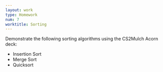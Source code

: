 ```yaml
---
layout: work
type: Homework
num: 7
worktitle: Sorting
---
```


Demonstrate the following sorting algorithms using the CS2Mulch Acorn deck:
* Insertion Sort
* Merge Sort
* Quicksort
